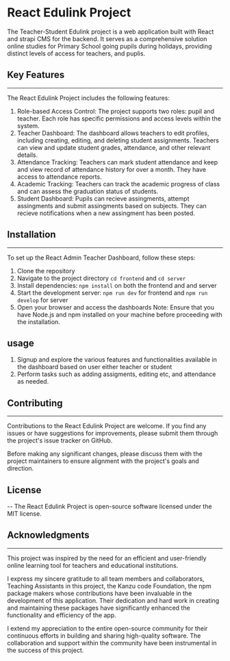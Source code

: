 # React Edulink Project
The Teacher-Student Edulink project  is a web application built with React and strapi CMS for the backend. It serves as a comprehensive solution online studies for Primary School going pupils during holidays, providing distinct levels of access for teachers, and puplis.

## Key Features
---
The React Edulink Project includes the following features:

1. Role-based Access Control: The project supports two roles: pupil and teacher. Each role has specific permissions and access levels within the system.
2. Teacher Dashboard: The dashboard allows teachers to edit profiles, including creating, editing, and deleting student assignments. Teachers can view and update student grades, attendance, and other relevant details.
3. Attendance Tracking: Teachers can mark student attendance and keep and view record of attendance history for over a month. They have access to attendance reports.
4. Academic Tracking: Teachers can track the academic progress of class and can assess the graduation status of students.
5. Student Dashboard: Pupils can recieve assingments, attempt assingments and submit assingments based on subjects. They can recieve notifications when a new assingment has been posted.

## Installation
---
To set up the React Admin Teacher Dashboard, follow these steps:

1. Clone the repository
2. Navigate to the project directory `cd frontend` and `cd server`
3. Install dependencies: `npm install` on both the frontend and and server
4. Start the development server: `npm run dev` for frontend and `npm run develop` for server
5. Open your browser and access the dashboards
Note: Ensure that you have Node.js and npm installed on your machine before proceeding with the installation.

## usage
1. Signup and explore the various features and functionalities available in the dashboard based on user either teacher or student
2. Perform tasks such as adding assigments, editing etc, and attendance as needed.

## Contributing
---
Contributions to the React Edulink Project are welcome. If you find any issues or have suggestions for improvements, please submit them through the project's issue tracker on GitHub.

Before making any significant changes, please discuss them with the project maintainers to ensure alignment with the project's goals and direction.

## License
--
The React Edulink Project is open-source software licensed under the MIT license.

## Acknowledgments
---
This project was inspired by the need for an efficient and user-friendly online learning tool for teachers and educational institutions.

I express my sincere gratitude to all team members and collaborators, Teaching Assistants in this project, the Kanzu code Foundation,  the npm package makers whose contributions have been invaluable in the development of this application. Their dedication and hard work in creating and maintaining these packages have significantly enhanced the functionality and efficiency of the app.

I extend my appreciation to the entire open-source community for their continuous efforts in building and sharing high-quality software. The collaboration and support within the community have been instrumental in the success of this project.
